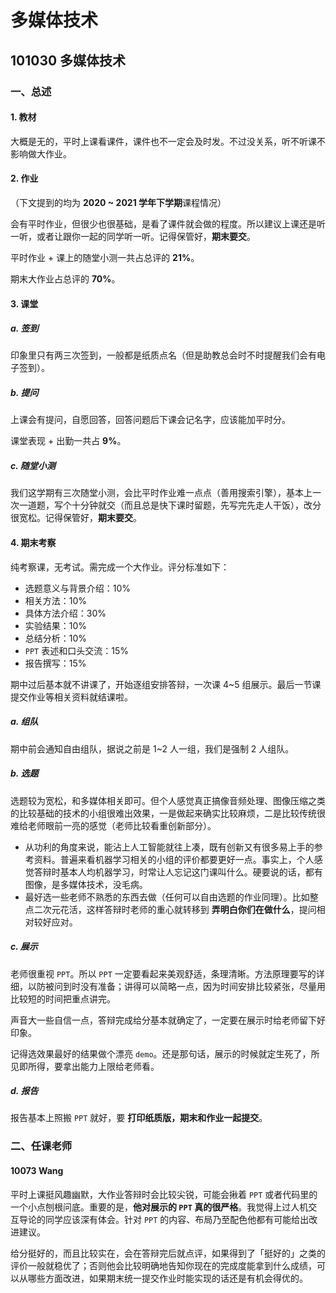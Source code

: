 # 多媒体技术

## 101030 多媒体技术

### 一、总述

#### 1. 教材

大概是无的，平时上课看课件，课件也不一定会及时发。不过没关系，听不听课不影响做大作业。

#### 2. 作业

（下文提到的均为 **2020 ~ 2021 学年下学期**课程情况）

会有平时作业，但很少也很基础，是看了课件就会做的程度。所以建议上课还是听一听，或者让跟你一起的同学听一听。记得保管好，**期末要交**。

平时作业 + 课上的随堂小测一共占总评的 **21%**。

期末大作业占总评的 **70%**。

#### 3. 课堂

##### a. 签到

印象里只有两三次签到，一般都是纸质点名（但是助教总会时不时提醒我们会有电子签到）。

##### b. 提问

上课会有提问，自愿回答，回答问题后下课会记名字，应该能加平时分。

课堂表现 + 出勤一共占 **9%**。

##### c. 随堂小测

我们这学期有三次随堂小测，会比平时作业难一点点（善用搜索引擎），基本上一次一道题，写个十分钟就交（而且总是快下课时留题，先写完先走人干饭），改分很宽松。记得保管好，**期末要交**。

#### 4. 期末考察

纯考察课，无考试。需完成一个大作业。评分标准如下：

* 选题意义与背景介绍：10%
* 相关方法：10%
* 具体方法介绍：30%
* 实验结果：10%
* 总结分析：10%
* `PPT` 表述和口头交流：15%
* 报告撰写：15%

期中过后基本就不讲课了，开始逐组安排答辩，一次课 4~5 组展示。最后一节课提交作业等相关资料就结课啦。

##### a. 组队

期中前会通知自由组队，据说之前是 1~2 人一组，我们是强制 2 人组队。

##### b. 选题

选题较为宽松，和多媒体相关即可。但个人感觉真正搞像音频处理、图像压缩之类的比较基础的技术的小组很难出效果，一是做起来确实比较麻烦，二是比较传统很难给老师眼前一亮的感觉（老师比较看重创新部分）。

* 从功利的角度来说，能沾上人工智能就往上凑，既有创新又有很多易上手的参考资料。普遍来看机器学习相关的小组的评价都要更好一点。事实上，个人感觉答辩时基本人均机器学习，时常让人忘记这门课叫什么。硬要说的话，都有图像，是多媒体技术，没毛病。
* 最好选一些老师不熟悉的东西去做（任何可以自由选题的作业同理）。比如整点二次元花活，这样答辩时老师的重心就转移到 **弄明白你们在做什么**，提问相对较好应对。

##### c. 展示

老师很重视 `PPT`。所以 `PPT` 一定要看起来美观舒适，条理清晰。方法原理要写的详细，以防被问到时没有准备；讲得可以简略一点，因为时间安排比较紧张，尽量用比较短的时间把重点讲完。

声音大一些自信一点，答辩完成给分基本就确定了，一定要在展示时给老师留下好印象。

记得选效果最好的结果做个漂亮 `demo`。还是那句话，展示的时候就定生死了，所见即所得，要拿出能力上限给老师看。

##### d. 报告

报告基本上照搬 `PPT` 就好，要 **打印纸质版，期末和作业一起提交**。

### 二、任课老师

#### 10073 Wang

平时上课挺风趣幽默，大作业答辩时会比较尖锐，可能会揪着 `PPT` 或者代码里的一个小点刨根问底。重要的是，**他对展示的 `PPT` 真的很严格**。我觉得上过人机交互导论的同学应该深有体会。针对 `PPT` 的内容、布局乃至配色他都有可能给出改进建议。

给分挺好的，而且比较实在，会在答辩完后就点评，如果得到了「挺好的」之类的评价一般就稳优了；否则他会比较明确地告知你现在的完成度能拿到什么成绩，可以从哪些方面改进，如果期末统一提交作业时能实现的话还是有机会得优的。